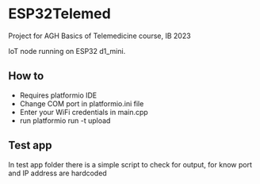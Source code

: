 # ESP32Telemed
Project for AGH Basics of Telemedicine course, IB 2023

IoT node running on ESP32 d1_mini.

## How to
* Requires platformio IDE
* Change COM port in platformio.ini file
* Enter your WiFi credentials in main.cpp
* run platformio run -t upload
## Test app
In test app folder there is a simple script to check for output, for know port and IP address are hardcoded

